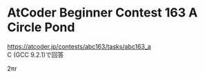 # AtCoder Beginner Contest 163 A Circle Pond  
https://atcoder.jp/contests/abc163/tasks/abc163_a  
C (GCC 9.2.1)で回答  

2πr
